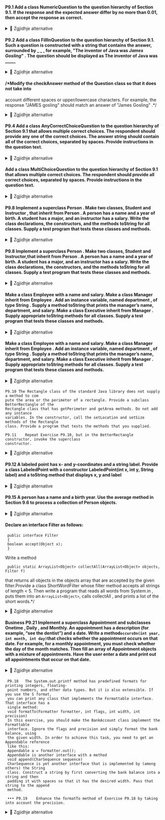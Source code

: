 
#### P9.1 Add a class NumericQuestion to the question hierarchy of Section 9.1. If the response and the expected answer differ by no more than 0.01, then accept the response as correct.

<details><summary>💾 Zgjidhje alternative </summary>
<p>

```java
public class NumericQuestion extends Question {
    private double answer;

    public void setAnswer(double correctResponse) {
        answer = correctResponse;
    }

    public boolean checkAnswer(String response) {
        double responseDouble = Double.parseDouble(response);
        return Math.abs(responseDouble - answer) <= 0.01;
    }
}
```

</p>
</details>

####  P9.2  Add a class FillInQuestion to the question hierarchy of Section 9.1. Such a question is  constructed with a string that contains the answer, surrounded by _ _ , for exam­ple,  "The inventor of Java was _James Gosling_" . The question should be displayed as  The inventor of Java was _____

<details><summary>💾 Zgjidhje alternative </summary>
<p>

```java
import java.util.Scanner;

public class FillInQuestion extends Question {
    public void setText(String questionText) {
        Scanner parser = new Scanner(questionText);
        parser.useDelimiter("_");
        String question = parser.next();
        String answer = parser.next();
        question += "_____" + parser.next();
        parser.close();

        super.setText(question);
        super.setAnswer(answer);
    }
}

```

</p>
</details>

#### /*Modify the checkAnswer method of the Question class so that it does not take into
account different spaces or upper/lowercase characters. For example, the response
"JAMES gosling" should match an answer of "James Gosling" .*/

<details><summary>💾 Zgjidhje alternative </summary>
<p>

```java
public class P9_03 {
    public class Question {
        private String text;
        private String answer;

        public Question() {
            text = "";
            answer = "";
        }

        public void setText(String questionText) {
            text = questionText;
        }

        public void setAnswer(String correctResponse) {
            answer = correctResponse;
        }

        public boolean checkAnswer(String response) {
            return response.toLowerCase().equals(answer.toLowerCase());
        }

        public void display() {
            System.out.println(text);
        }
    }
}

```

</p>
</details>

#### P9.4    Add a class AnyCorrectChoiceQuestion to the question hierarchy of Section 9.1 that allows multiple correct choices. The respondent should provide any one of the correct choices. The answer string should contain all of the correct choices, separated by spaces. Provide instructions in the question text.

<details><summary>💾 Zgjidhje alternative </summary>
<p>

```java
public class AnyCorrectChoiceQuestion extends ChoiceQuestion {
    private String allAnswers;

    public AnyCorrectChoiceQuestion() {
        super();
    }

    public void setAnswer(String correctResponse) {
        allAnswers = correctResponse + " " + allAnswers;
    }

    public boolean checkAnswer(String response) {
        return allAnswers.contains(response);
    }
    
    public void display() {
        super.display();
    }
}

```

</p>
</details>

#### Add a class MultiChoiceQuestion to the question hierarchy of Section 9.1 that allows  multiple correct choices. The respondent should provide all correct choices, separated by spaces. Provide instructions in the question text.

<details><summary>💾 Zgjidhje alternative </summary>
<p>

```java
import java.util.ArrayList;
import java.util.Scanner;

public class MultiChoiceQuestion extends ChoiceQuestion {
    private ArrayList<String> allAnswers;

    public MultiChoiceQuestion() {
        super();
        this.allAnswers = new ArrayList<String>();
    }

    public void setAnswer(String correctResponse) {
        this.allAnswers.add(correctResponse);
    }

    public boolean checkAnswer(String response) {
        Scanner parser = new Scanner(response);
        ArrayList<String> correctAnswersSeen = new ArrayList<String>();
        int totalAnswers = 0;
        while (parser.hasNext()) {
            String answer = parser.next();
            if (this.allAnswers.contains(answer) && !correctAnswersSeen.contains(answer)) {
                correctAnswersSeen.add(answer);
            }
            totalAnswers += 1;
        parser.close();
        }
        return correctAnswersSeen.size() == this.allAnswers.size() && totalAnswers == allAnswers.size();
    }
    
    public void display() {
        super.display();
        System.out.println("Note: there are several correct answers. List all of them separated by spaces");
    }
}

```

</p>
</details>

#### P9.8    Implement a superclass Person . Make two classes, Student and Instructor , that inherit from Person . A person has a name and a year of birth. A student has a major, and an instructor has a salary. Write the class declarations, the constructors, and the methods toString for all classes. Supply a test program that tests these classes and methods.

<details><summary>💾 Zgjidhje alternative </summary>
<p>

```java
public class Person {
    private String name;
    private int birthYear;

    public Person(String name, int birthYear) {
        this.name = name;
        this.birthYear = birthYear;
    }

    public String getName() {
        return this.name;
    }

    public int getBirthYear() {
        return this.birthYear;
    }
}

```

</p>
</details>

#### P9.8    Implement a superclass Person . Make two classes, Student and Instructor,that inherit from Person . A person has a name and a year of birth. A student has a major, and an instructor has a salary. Write the class declarations, the constructors, and the methods toString for all classes. Supply a test program that tests these classes and methods.

<details><summary>💾 Zgjidhje alternative </summary>
<p>

```java
public class Student extends Person {
    private String major;

    public Student(String name, int birthYear, String major) {
        super(name, birthYear);
        this.major = major;
    }

    public String getMajor() {
        return this.major;
    }
}

public class Instructor extends Person {
    private double salary;

    public Instructor(String name, int birthYear, double salary) {
        super(name, birthYear);
        this.salary = salary;
    }

    public double getSalary() {
        return this.salary;
    }
}


```

</p>
</details>

#### Make a class Employee with a name and salary. Make a class Manager inherit from Employee . Add an instance variable, named department , of type String . Supply a method toString that prints the manager’s name, department, and salary. Make a class Executive inherit from Manager . Supply appropriate toString methods for all classes. Supply a test program that tests these classes and methods.

<details><summary>💾 Zgjidhje alternative </summary>
<p>

```java
public class Employee {
    private String name;
    private double salary;
    
    public Employee(String name, double salary) {
        this.name = name;
        this.salary = salary;
    }
    
    public String getName() {
        return this.name;
    }
    
    public double getSalary() {
        return this.salary;
    }
}

```

</p>
</details>

#### Make a class Employee with a name and salary. Make a class Manager inherit from Employee . Add an instance variable, named department , of type String . Supply a method toString that prints the manager’s name, department, and salary. Make a class Executive inherit from Manager . Supply appropriate toString methods for all classes. Supply a test program that tests these classes and methods.
<details><summary>💾 Zgjidhje alternative </summary>
<p>

```java
public class Manager extends Employee {
    private String department;
    
    public Manager(String name, double salary, String department) {
        super(name, salary);
        this.department = department;
    }
    
    public String getDepartment() {
        return this.department;
    }
}

```

</p>
</details>

#### 
    P9.10 The Rectangle class of the standard Java library does not supply a method to com­
    pute the area or the perimeter of a rectangle. Provide a subclass BetterRectangle of the
    Rectangle class that has getPerimeter and getArea methods. Do not add any instance
    variables. In the constructor, call the setLocation and setSize methods of the Rectangle
    class. Provide a program that tests the methods that you supplied.

    P9.11    Repeat Exercise P9.10, but in the BetterRectangle constructor, invoke the superclass
    constructor.

<details><summary>💾 Zgjidhje alternative </summary>
<p>

```java
import java.awt.Rectangle;
public class BetterRectangle extends Rectangle {
    public BetterRectangle(int x, int y, int width, int height) {
        super(x, y, width, height);
    }
    
    /*public BetterRectangle(int x, int y, int width, int height) {
        super.setLocation(x, y);
        super.setSize(width, height);
    }*/
    public double getPerimeter() {
        return super.getHeight() * 2 + super.getWidth() * 2;
    }
    
    public double getArea() {
        return super.getHeight() * super.getWidth();
    }
}
```

</p>
</details>

####  P9.12    A labeled point has x- and y-coordinates and a string label. Provide a class Labeled­Point with a constructor LabeledPoint(int x, int y, String label) and a toString method that displays x, y and label

<details><summary>💾 Zgjidhje alternative </summary>
<p>

```java
public class LabeledPoint {
    private int x;
    private int y;
    private String label;

    public LabeledPoint(int x, int y, String label) {
        this.x = x;
        this.y = y;
        this.label = label;
    }

    public String toString() {
        return String.format("%s [x=%d, y=%d, label=%s]", getClass().getName(), this.x, this.y, this.label);
    }
}

```

</p>
</details>

#### P9.15    A person has a name and a birth year. Use the average method in Section 9.6 to process a collection of Person objects.

<details><summary>💾 Zgjidhje alternative </summary>
<p>

```java
public class PersonsAverage {
    public static double average(Person[] objects) {
        double sum = 0;
        for (Person person : objects) {
            sum += person.getBirthYear();
        }
        return sum / objects.length;
    }
}

```

</p>
</details>

#### Declare an interface Filter as follows:
     public interface Filter
     {
     boolean accept(Object x);
     }
 Write a method
 
     public static ArrayList<Object> collectAll(ArrayList<Object> objects, Filter f)
  
that returns all objects in the objects array that are accepted by the given filter.Provide a class ShortWordFilter whose filter method accepts all strings of length < 5.  Then write a program that reads all words from System.in , puts them into an `ArrayList<Object>`, calls collectAll , and prints a list of the short words.*/

<details><summary>💾 Zgjidhje alternative </summary>
<p>

```java
import java.util.ArrayList;
public class ShortWordFilter implements Filter {
    public boolean accept(Object x) {
        return x.toString().length() < 5;
    }

    public static ArrayList<Object> collectAll(ArrayList<Object> objects, Filter f) {
        ArrayList<Object> collected = new ArrayList<Object>();
        for (Object object : collected) {
            if (f.accept(object)) {
                collected.add(object);
            }
        }
        return collected;
    }
}

```

</p>
</details>


#### Business P9.21   Implement a superclass Appointment and subclasses Onetime , Daily , and Monthly.  An appointment has a description (for example, “see the dentist”) and a date.   Write a method`occursOn(int year, int month, int day)`that checks whether the appointment occurs on  that date. For example, for a monthly appointment, you must check whether the day of the month   matches. Then fill an array of Appointment objects with a mixture of appointments.  Have the user enter a date and print out all appointments that occur on that date.

<details><summary>💾 Zgjidhje alternative </summary>
<p>

```java
import java.text.DateFormat;
import java.text.ParseException;
import java.text.SimpleDateFormat;
import java.util.Date;

public class Appointment {
    private String description;
    private Date date;

    public Appointment(String description, int year, int month, int day) throws ParseException {
        this.description = description;
        DateFormat dateFormatter = new SimpleDateFormat(String.format("yyyy-MM-dd"));
        this.date = dateFormatter.parse(String.format("%d-%d-%d", year, month, day));
    }

    public boolean occursOn(int year, int month, int day) throws ParseException {
        DateFormat dateFormatter = new SimpleDateFormat(String.format("yyyy-MM-dd"));
        Date checkedDate = dateFormatter.parse(String.format("%d-%d-%d", year, month, day));
        return checkedDate.equals(this.date);
    }

    public void print() {
        System.out.println(String.format("Appointment: %s\nDate: %s", this.description, this.date.toString()));
    }
    
    public Date getDate() {
        return this.date;
    }
}

// Onetime Class

import java.text.ParseException;

public class Onetime extends Appointment {
    public Onetime(String description, int year, int month, int day) throws ParseException {
        super(description, year, month, day);
    }
}

// Daily Class
import java.text.ParseException;

public class Daily extends Appointment {
    public Daily(String description, int year, int month, int day) throws ParseException {
        super(description, year, month, day);
    }
}

// Monthly Class
import java.text.ParseException;

public class Monthly extends Appointment {
    public Monthly(String description, int year, int month, int day) throws ParseException {
        super(description, year, month, day);
    }
}

```

</p>
</details>

#### 

     P9.18   The System.out.printf method has predefined formats for printing integers, floating-
     point numbers, and other data types. But it is also extensible. If you use the S for­mat,
     you can print any class that implements the Formattable interface. That interface has a
     single method:
     void formatTo(Formatter formatter, int flags, int width, int precision)
     In this exercise, you should make the BankAccount class implement the Formattable
     interface. Ignore the flags and precision and simply format the bank balance, using
     the given width. In order to achieve this task, you need to get an Appendable reference
     like this:
     Appendable a = formatter.out();
     Appendable is another interface with a method
     void append(CharSequence sequence)
     CharSequence is yet another interface that is implemented by (among others) the String
     class. Construct a string by first converting the bank balance into a string and then
     padding it with spaces so that it has the desired width. Pass that string to the append
     method.

     ••• P9.19    Enhance the formatTo method of Exercise P9.18 by taking into account the precision.

<details><summary>💾 Zgjidhje alternative </summary>
<p>

```java
import java.io.IOException;
import java.util.Formattable;
import java.util.Formatter;
import java.util.Scanner;


public class BankAccount implements Formattable {
    private double balance;

    public BankAccount(double balance) {
        this.balance = balance;
    }

    public BankAccount() {
        this(0);
    }

    public void deposit(double amount) {
        if (amount > 0) {
            this.balance += amount;
        } else {
            throw new IllegalArgumentException("Deposit amount should be positive and greater than 0.");
        }
    }

    public void withdraw(double amount) {
        if (amount > 0 && this.balance - amount >= 0) {
            this.balance -= amount;
        } else if (amount < 0) {
            throw new IllegalArgumentException("Withdraw amount should be positive and greater than 0.");
        } else {
            System.out.println("Error: Withdraw amount exceeds available funds.");
        }
    }

    @Override
    public void formatTo(Formatter formatter, int flags, int width, int precision) {
        Appendable a = formatter.out();
        // round appropriately based on precision
        double rounded = Math.round(balance * Math.pow(10, precision)) / Math.pow(10, precision);
        String balanceString = Double.toString(rounded);
        // add trailing 0s if necessary
        Scanner getDecimal = new Scanner(balanceString);
        getDecimal.useDelimiter("\\.");
        String digitsPart = getDecimal.next();
        String decimalPart = getDecimal.next();
        getDecimal.close();
        if (precision == 0) {
            // remove any decimal part if the precision is 0
            balanceString = digitsPart;
        } else {
            // add remaining extra zeros
            int extraZeros = decimalPart.length();
            while (extraZeros < precision) {
                balanceString = balanceString + "0";
                extraZeros++;
            }
        }
        while (width > balanceString.length()) {
            balanceString = " " + balanceString;
        }
        try {
            a.append(balanceString);
        } catch (IOException e) {
            System.out.println("Error!");
        }
    }

}

```

</p>
</details>
